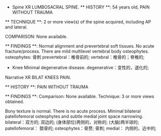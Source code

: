 - Spine
XR LUMBOSACRAL SPINE.
** HISTORY **:
54 years old, PAIN WITHOUT TRAUMA

** TECHNIQUE **:
2 or more view(s) of the spine acquired, including AP and lateral.

COMPARISON: None available.

** FINDINGS **:
Normal alignment and prevertebral soft tissues. No acute fracture/process.
There are mild multilevel vertebral body osteophytes.
osteophytes: 骨刺
prevertebral：椎骨前的;
vertebral：椎骨的；脊椎的;

- Knee
  Minimal degenerative disease.
  degenerative：变性的，退化的;

Narrative
XR BILAT KNEES PAIN.

** HISTORY **:
PAIN WITHOUT TRAUMA

** FINDINGS **:
Comparison: None available.
Technique: 3 or more views obtained.

Bony texture is normal. There is no acute process. Minimal bilateral patellofemoral osteophytes and subtle medial joint space narrowing.
bilateral：双方的; 双边的; (身体部位)两侧的，对称的; (大脑)两半球的;
patellofemoral： 髌骨的;
osteophytes：骨赘; 骨刺;
medial： 内侧的，近中的;
